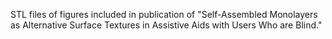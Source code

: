 STL files of figures included in publication of "Self-Assembled Monolayers as Alternative Surface Textures in Assistive Aids with Users Who are Blind." 
